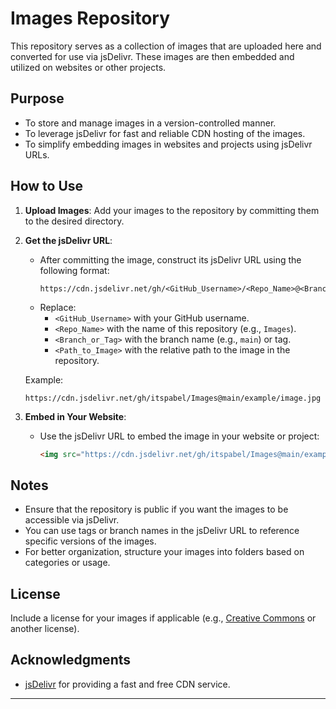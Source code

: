 # Images Repository

This repository serves as a collection of images that are uploaded here and converted for use via jsDelivr. These images are then embedded and utilized on websites or other projects.

## Purpose

- To store and manage images in a version-controlled manner.
- To leverage jsDelivr for fast and reliable CDN hosting of the images.
- To simplify embedding images in websites and projects using jsDelivr URLs.

## How to Use

1. **Upload Images**: Add your images to the repository by committing them to the desired directory.

2. **Get the jsDelivr URL**:
   - After committing the image, construct its jsDelivr URL using the following format:
     ```
     https://cdn.jsdelivr.net/gh/<GitHub_Username>/<Repo_Name>@<Branch_or_Tag>/<Path_to_Image>
     ```
   - Replace:
     - `<GitHub_Username>` with your GitHub username.
     - `<Repo_Name>` with the name of this repository (e.g., `Images`).
     - `<Branch_or_Tag>` with the branch name (e.g., `main`) or tag.
     - `<Path_to_Image>` with the relative path to the image in the repository.

   Example:
   ```
   https://cdn.jsdelivr.net/gh/itspabel/Images@main/example/image.jpg
   ```

3. **Embed in Your Website**:
   - Use the jsDelivr URL to embed the image in your website or project:
     ```html
     <img src="https://cdn.jsdelivr.net/gh/itspabel/Images@main/example/image.jpg" alt="Example Image">
     ```

## Notes

- Ensure that the repository is public if you want the images to be accessible via jsDelivr.
- You can use tags or branch names in the jsDelivr URL to reference specific versions of the images.
- For better organization, structure your images into folders based on categories or usage.

## License

Include a license for your images if applicable (e.g., [Creative Commons](https://creativecommons.org/) or another license).

## Acknowledgments

- [jsDelivr](https://www.jsdelivr.com/) for providing a fast and free CDN service.

---
